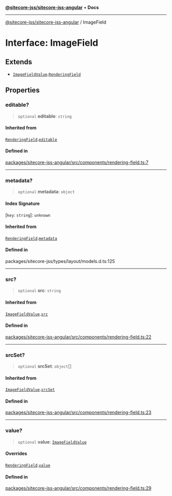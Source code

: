 [**@sitecore-jss/sitecore-jss-angular**](../README.md) • **Docs**

***

[@sitecore-jss/sitecore-jss-angular](../README.md) / ImageField

# Interface: ImageField

## Extends

- [`ImageFieldValue`](ImageFieldValue.md).[`RenderingField`](RenderingField.md)

## Properties

### editable?

> `optional` **editable**: `string`

#### Inherited from

[`RenderingField`](RenderingField.md).[`editable`](RenderingField.md#editable)

#### Defined in

[packages/sitecore-jss-angular/src/components/rendering-field.ts:7](https://github.com/Sitecore/jss/blob/14c94b27afbe004fefaf1cab8e080470a80ff3f4/packages/sitecore-jss-angular/src/components/rendering-field.ts#L7)

***

### metadata?

> `optional` **metadata**: `object`

#### Index Signature

 \[`key`: `string`\]: `unknown`

#### Inherited from

[`RenderingField`](RenderingField.md).[`metadata`](RenderingField.md#metadata)

#### Defined in

packages/sitecore-jss/types/layout/models.d.ts:125

***

### src?

> `optional` **src**: `string`

#### Inherited from

[`ImageFieldValue`](ImageFieldValue.md).[`src`](ImageFieldValue.md#src)

#### Defined in

[packages/sitecore-jss-angular/src/components/rendering-field.ts:22](https://github.com/Sitecore/jss/blob/14c94b27afbe004fefaf1cab8e080470a80ff3f4/packages/sitecore-jss-angular/src/components/rendering-field.ts#L22)

***

### srcSet?

> `optional` **srcSet**: `object`[]

#### Inherited from

[`ImageFieldValue`](ImageFieldValue.md).[`srcSet`](ImageFieldValue.md#srcset)

#### Defined in

[packages/sitecore-jss-angular/src/components/rendering-field.ts:23](https://github.com/Sitecore/jss/blob/14c94b27afbe004fefaf1cab8e080470a80ff3f4/packages/sitecore-jss-angular/src/components/rendering-field.ts#L23)

***

### value?

> `optional` **value**: [`ImageFieldValue`](ImageFieldValue.md)

#### Overrides

[`RenderingField`](RenderingField.md).[`value`](RenderingField.md#value)

#### Defined in

[packages/sitecore-jss-angular/src/components/rendering-field.ts:29](https://github.com/Sitecore/jss/blob/14c94b27afbe004fefaf1cab8e080470a80ff3f4/packages/sitecore-jss-angular/src/components/rendering-field.ts#L29)

